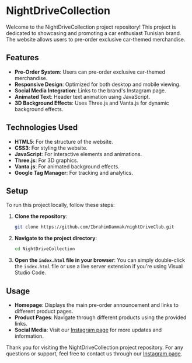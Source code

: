 # NightDriveCollection

Welcome to the NightDriveCollection project repository! This project is dedicated to showcasing and promoting a car enthusiast Tunisian brand. The website allows users to pre-order exclusive car-themed merchandise.


## Features

- **Pre-Order System**: Users can pre-order exclusive car-themed merchandise.
- **Responsive Design**: Optimized for both desktop and mobile viewing.
- **Social Media Integration**: Links to the brand's Instagram page.
- **Animated Text**: Header text animation using JavaScript.
- **3D Background Effects**: Uses Three.js and Vanta.js for dynamic background effects.

## Technologies Used

- **HTML5**: For the structure of the website.
- **CSS3**: For styling the website.
- **JavaScript**: For interactive elements and animations.
- **Three.js**: For 3D graphics.
- **Vanta.js**: For animated background effects.
- **Google Tag Manager**: For tracking and analytics.

## Setup

To run this project locally, follow these steps:

1. **Clone the repository**:
    ```bash
    git clone https://github.com/IbrahimDammak/nightDriveClub.git
    ```
2. **Navigate to the project directory**:
    ```bash
    cd NightDriveCollection
    ```
3. **Open the `index.html` file in your browser**:
    You can simply double-click the `index.html` file or use a live server extension if you're using Visual Studio Code.

## Usage

- **Homepage**: Displays the main pre-order announcement and links to different product pages.
- **Product Pages**: Navigate through different products using the provided links.
- **Social Media**: Visit our [Instagram page](https://www.instagram.com/id_graphicxx/) for more updates and information.


Thank you for visiting the NightDriveCollection project repository. For any questions or support, feel free to contact us through our [Instagram page](https://www.instagram.com/id_graphicxx/).
